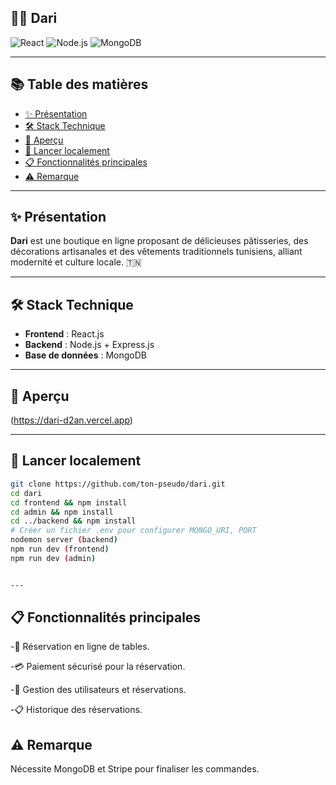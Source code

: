 ## 🏡🎂 Dari

![React](https://img.shields.io/badge/React-20232A?style=for-the-badge&logo=react&logoColor=61DAFB)
![Node.js](https://img.shields.io/badge/Node.js-339933?style=for-the-badge&logo=nodedotjs&logoColor=white)
![MongoDB](https://img.shields.io/badge/MongoDB-4EA94B?style=for-the-badge&logo=mongodb&logoColor=white)

---

## 📚 Table des matières

- [✨ Présentation](#-présentation)
- [🛠️ Stack Technique](#️-stack-technique)
- [📸 Aperçu](#-aperçu)
- [🚀 Lancer localement](#-lancer-localement)
- [📋 Fonctionnalités principales](#-fonctionnalités-principales)
- [⚠️ Remarque](#️-remarque)


---

## ✨ Présentation

**Dari** est une boutique en ligne proposant de délicieuses pâtisseries, des décorations artisanales et des vêtements traditionnels tunisiens, alliant modernité et culture locale. 🇹🇳

---

## 🛠️ Stack Technique

- **Frontend** : React.js
- **Backend** : Node.js + Express.js
- **Base de données** : MongoDB

---

## 📸 Aperçu

(https://dari-d2an.vercel.app)

---

## 🚀 Lancer localement

```bash
git clone https://github.com/ton-pseudo/dari.git
cd dari
cd frontend && npm install
cd admin && npm install
cd ../backend && npm install
# Créer un fichier .env pour configurer MONGO_URI, PORT
nodemon server (backend)
npm run dev (frontend)
npm run dev (admin)


---
```
## 📋 Fonctionnalités principales
-📅 Réservation en ligne de tables.

-💳 Paiement sécurisé pour la réservation.

-👤 Gestion des utilisateurs et réservations.

-📋 Historique des réservations.


## ⚠️ Remarque
Nécessite MongoDB et Stripe pour finaliser les commandes.